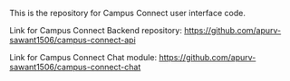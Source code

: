 This is the repository for Campus Connect user interface code.

Link for Campus Connect Backend repository:
https://github.com/apurv-sawant1506/campus-connect-api

Link for Campus Connect Chat module:
https://github.com/apurv-sawant1506/campus-connect-chat
